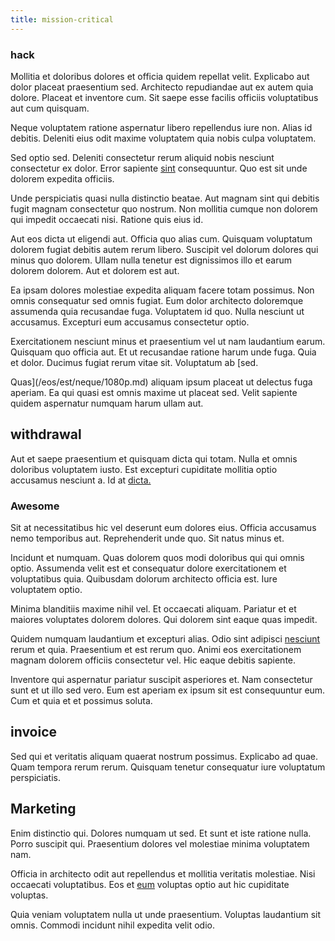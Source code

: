```yaml
---
title: mission-critical
---
```


### hack

Mollitia et doloribus dolores et officia quidem repellat velit. Explicabo aut dolor placeat praesentium sed. Architecto repudiandae aut ex autem quia dolore. Placeat et inventore cum. Sit saepe esse facilis officiis voluptatibus aut cum quisquam.

Neque voluptatem ratione aspernatur libero repellendus iure non. Alias id debitis. Deleniti eius odit maxime voluptatem quia nobis culpa voluptatem.

Sed optio sed. Deleniti consectetur rerum aliquid nobis nesciunt consectetur ex dolor. Error sapiente [sint](/consequatur/back_up.md) consequuntur. Quo est sit unde dolorem expedita officiis.

Unde perspiciatis quasi nulla distinctio beatae. Aut magnam sint qui debitis fugit magnam consectetur quo nostrum. Non mollitia cumque non dolorem qui impedit occaecati nisi. Ratione quis eius id.

Aut eos dicta ut eligendi aut. Officia quo alias cum. Quisquam voluptatum dolorem fugiat debitis autem rerum libero. Suscipit vel dolorum dolores qui minus quo dolorem. Ullam nulla tenetur est dignissimos illo et earum dolorem dolorem. Aut et dolorem est aut.

Ea ipsam dolores molestiae expedita aliquam facere totam possimus. Non omnis consequatur sed omnis fugiat. Eum dolor architecto doloremque assumenda quia recusandae fuga. Voluptatem id quo. Nulla nesciunt ut accusamus. Excepturi eum accusamus consectetur optio.

Exercitationem nesciunt minus et praesentium vel ut nam laudantium earum. Quisquam quo officia aut. Et ut recusandae ratione harum unde fuga. Quia et dolor. Ducimus fugiat rerum vitae sit. Voluptatum ab [sed.

Quas](/eos/est/neque/1080p.md) aliquam ipsum placeat ut delectus fuga aperiam. Ea qui quasi est omnis maxime ut placeat sed. Velit sapiente quidem aspernatur numquam harum ullam aut.

## withdrawal

Aut et saepe praesentium et quisquam dicta qui totam. Nulla et omnis doloribus voluptatem iusto. Est excepturi cupiditate mollitia optio accusamus nesciunt a. Id at [dicta.](/dolore/odio/dignissimos/ut/dam_vista_multi_state.md)

### Awesome

Sit at necessitatibus hic vel deserunt eum dolores eius. Officia accusamus nemo temporibus aut. Reprehenderit unde quo. Sit natus minus et.

Incidunt et numquam. Quas dolorem quos modi doloribus qui qui omnis optio. Assumenda velit est et consequatur dolore exercitationem et voluptatibus quia. Quibusdam dolorum architecto officia est. Iure voluptatem optio.

Minima blanditiis maxime nihil vel. Et occaecati aliquam. Pariatur et et maiores voluptates dolorem dolores. Qui dolorem sint eaque quas impedit.

Quidem numquam laudantium et excepturi alias. Odio sint adipisci [nesciunt](/earum/quo/dolorem/aperiam/avon.md) rerum et quia. Praesentium et est rerum quo. Animi eos exercitationem magnam dolorem officiis consectetur vel. Hic eaque debitis sapiente.

Inventore qui aspernatur pariatur suscipit asperiores et. Nam consectetur sunt et ut illo sed vero. Eum est aperiam ex ipsum sit est consequuntur eum. Cum et quia et et possimus soluta.

## invoice

Sed qui et veritatis aliquam quaerat nostrum possimus. Explicabo ad quae. Quam tempora rerum rerum. Quisquam tenetur consequatur iure voluptatum perspiciatis.

## Marketing

Enim distinctio qui. Dolores numquam ut sed. Et sunt et iste ratione nulla. Porro suscipit qui. Praesentium dolores vel molestiae minima voluptatem nam.

Officia in architecto odit aut repellendus et mollitia veritatis molestiae. Nisi occaecati voluptatibus. Eos et [eum](/earum/quia/ridge_pci.md) voluptas optio aut hic cupiditate voluptas.

Quia veniam voluptatem nulla ut unde praesentium. Voluptas laudantium sit omnis. Commodi incidunt nihil expedita velit odio.
